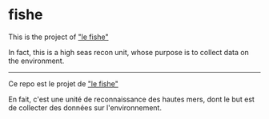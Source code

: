 # fishe

This is the project of ["le fishe"](https://www.youtube.com/watch?v=lPGipwoJiOM)

In fact, this is a high seas recon unit, whose purpose is to collect data on the environment.

--------------------------------------------------------------------

Ce repo est le projet de ["le fishe"](https://www.youtube.com/watch?v=lPGipwoJiOM)

En fait, c'est une unité de reconnaissance des hautes mers, dont le but est de collecter des données sur l'environnement.

